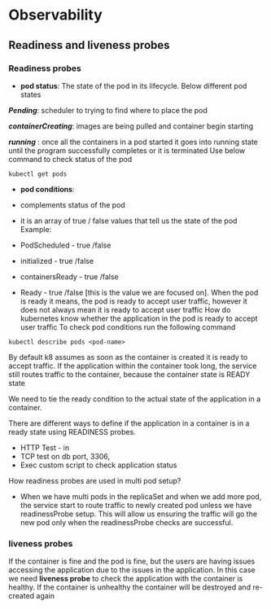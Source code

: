 # Observability 
## Readiness and liveness probes
### Readiness probes
- **pod status**: The state of the pod in its lifecycle. Below different pod states

**_Pending_**: scheduler to trying to find where to place the pod 

**_containerCreating_**: images are being pulled and container begin starting

**_running_** : once all the containers in a pod started it goes into running state until the program successfully completes or it is terminated
Use below command to check status of the pod
```
kubectl get pods
```

- **pod conditions**: 

- complements status of the pod
- it is an array of true / false values that tell us the state of the pod
Example: 
- PodScheduled - true /false
- initialized - true /false
- containersReady - true /false
- Ready - true /false [this is the value we are focused on].
When the pod is ready it means, the pod is ready to accept user traffic, however it does not always mean it is ready to accept user traffic
How do kubernetes know whether the application in the pod is ready to accept user traffic
To check pod conditions run the following command

```
kubectl describe pods <pod-name>
```

By default k8 assumes as soon as the container is created it is ready to accept traffic.
If the application within the container took long, the service still routes traffic to the container, because the container state is READY state

We need to tie the ready condition to the actual state of the application in a container.

There are different ways to define if the application in a container is in a ready state using READINESS probes.

- HTTP Test - in 
- TCP test on db port, 3306, 
- Exec custom script to check application status

How readiness probes are used in multi pod setup?
- When we have multi pods in the replicaSet and when we add more pod, the service start to route traffic to newly created pod unless we have readinessProbe setup.
This will allow us ensuring the traffic will go the new pod only when the readinessProbe checks are successful.
### liveness probes
If the container is fine and the pod is fine, but the users are having issues accessing the application due to the issues in the application.
In this case we need **liveness probe** to check the application with the container is healthy.
If the container is unhealthy the container will be destroyed and re-created again
